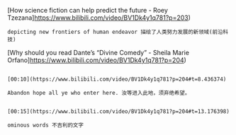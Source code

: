 [How science fiction can help predict the future - Roey Tzezana]https://www.bilibili.com/video/BV1Dk4y1q781?p=203)

```ad-note
depicting new frontiers of human endeavor 描绘了人类努力发展的新领域(前沿科技)
```


[Why should you read Dante’s “Divine Comedy” - Sheila Marie Orfano]https://www.bilibili.com/video/BV1Dk4y1q781?p=204)


```ad-note

[00:10](https://www.bilibili.com/video/BV1Dk4y1q781?p=204#t=8.436374)

Abandon hope all ye who enter here. 汝等进入此地，须弃绝希望。
```

```ad-note

[00:15](https://www.bilibili.com/video/BV1Dk4y1q781?p=204#t=13.176398)

ominous words 不吉利的文字
```
